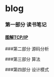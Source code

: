 # blog


### 第一部分 读书笔记

#### [图解TCP/IP](https://github.com/SMouseyq/blog/blob/master/%E5%9B%BE%E8%A7%A3TCPIP)

###第二部分 源码分析

###第三部分 算法

###第四部分 设计模式
